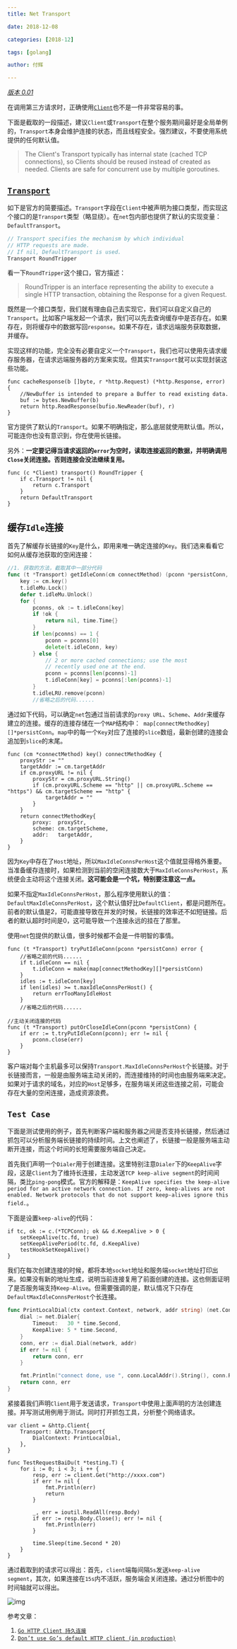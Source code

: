 ```yaml
---
title: Net Transport

date: 2018-12-08

categories: [2018-12]

tags: [golang]

author: 付辉

---
```


*<u>版本 0.01</u>*

在调用第三方请求时，正确使用[`Client`](https://godoc.org/net/http#Client)也不是一件非常容易的事。

下面是截取的一段描述，建议`Client`或`Transport`在整个服务期间最好是全局单例的，`Transport`本身会维护连接的状态，而且线程安全。强烈建议，不要使用系统提供的任何默认值。

> The Client's Transport typically has internal state (cached TCP connections), so Clients should be reused instead of created as needed. Clients are safe for concurrent use by multiple goroutines.

## [`Transport`](https://godoc.org/net/http#RoundTripper)

如下是官方的简要描述。`Transport`字段在`Client`中被声明为接口类型，而实现这个接口的是`Transport`类型（略显绕）。在`net`包内部也提供了默认的实现变量：`DefaultTransport`。

```go
// Transport specifies the mechanism by which individual
// HTTP requests are made.
// If nil, DefaultTransport is used.
Transport RoundTripper
```

看一下`RoundTripper`这个接口，官方描述：

> RoundTripper is an interface representing the ability to execute a single HTTP transaction, obtaining the Response for a given Request.

既然是一个接口类型，我们就有理由自己去实现它，我们可以自定义自己的`Transport`。比如客户端发起一个请求，我们可以先去查询缓存中是否存在。如果存在，则将缓存中的数据写回`response`。如果不存在，请求远端服务获取数据，并缓存。

实现这样的功能，完全没有必要自定义一个`Transport`，我们也可以使用先请求缓存服务器，在请求远端服务器的方案来实现。但其实`Transport`就可以实现封装这些功能。

```
func cacheResponse(b []byte, r *http.Request) (*http.Response, error) {
	//NewBuffer is intended to prepare a Buffer to read existing data.
	buf := bytes.NewBuffer(b)
	return http.ReadResponse(bufio.NewReader(buf), r)
}
```

官方提供了默认的`Transport`。如果不明确指定，那么底层就使用默认值。所以，可能连你也没有意识到，你在使用长链接。

另外：**一定要记得当请求返回的`error`为空时，读取连接返回的数据，并明确调用`Close`关闭连接。否则连接会没法继续复用。**

```
func (c *Client) transport() RoundTripper {
	if c.Transport != nil {
		return c.Transport
	}
	return DefaultTransport
}
```

## 缓存`Idle`连接

首先了解缓存长链接的`Key`是什么，即用来唯一确定连接的`Key`。我们选来看看它如何从缓存池获取的空闲连接：

```go
//1. 获取的方法，截取其中一部分代码
func (t *Transport) getIdleConn(cm connectMethod) (pconn *persistConn, idleSince time.Time) {
	key := cm.key()
	t.idleMu.Lock()
	defer t.idleMu.Unlock()
	for {
		pconns, ok := t.idleConn[key]
		if !ok {
			return nil, time.Time{}
		}
		if len(pconns) == 1 {
			pconn = pconns[0]
			delete(t.idleConn, key)
		} else {
			// 2 or more cached connections; use the most
			// recently used one at the end.
			pconn = pconns[len(pconns)-1]
			t.idleConn[key] = pconns[:len(pconns)-1]
		}
		t.idleLRU.remove(pconn)
		//省略之后的代码......
```

通过如下代码，可以确定`net`包通过当前请求的`proxy URL`、`Scheme`、`Addr`来缓存建立的连接。缓存的连接存储在一个`MAP`结构中：` map[connectMethodKey][]*persistConn`。`map`中的每一个`Key`对应了连接的`slice`数组，最新创建的连接会追加到`slice`的末尾。

```
func (cm *connectMethod) key() connectMethodKey {
	proxyStr := ""
	targetAddr := cm.targetAddr
	if cm.proxyURL != nil {
		proxyStr = cm.proxyURL.String()
		if (cm.proxyURL.Scheme == "http" || cm.proxyURL.Scheme == "https") && cm.targetScheme == "http" {
			targetAddr = ""
		}
	}
	return connectMethodKey{
		proxy:  proxyStr,
		scheme: cm.targetScheme,
		addr:   targetAddr,
	}
}
```

因为`Key`中存在了`Host`地址，所以`MaxIdleConnsPerHost`这个值就显得格外重要。当准备缓存连接时，如果检测到当前的空闲连接数大于`MaxIdleConnsPerHost`，系统便会主动将这个连接关闭。**这可能会是一个坑，特别要注意这一点。**

如果不指定`MaxIdleConnsPerHost`，那么程序使用默认的值：`DefaultMaxIdleConnsPerHost`，这个默认值好比`DefaultClient`，都是问题所在。前者的默认值是2，可能直接导致在并发的时候，长链接的效率还不如短链接。后者的默认超时时间是0，这可能导致一个连接永远的挂在了那里。

使用`net`包提供的默认值，很多时候都不会是一件明智的事情。

```
func (t *Transport) tryPutIdleConn(pconn *persistConn) error {
    //省略之前的代码......
	if t.idleConn == nil {
		t.idleConn = make(map[connectMethodKey][]*persistConn)
	}
	idles := t.idleConn[key]
	if len(idles) >= t.maxIdleConnsPerHost() {
		return errTooManyIdleHost
	}
	//省略之后的代码......

//主动关闭连接的代码
func (t *Transport) putOrCloseIdleConn(pconn *persistConn) {
	if err := t.tryPutIdleConn(pconn); err != nil {
		pconn.close(err)
	}
}
```

客户端对每个主机最多可以保持`Transport.MaxIdleConnsPerHost`个长链接。对于长链接而言，一般是由服务端主动关闭的，而连接维持的时间也由服务端来决定。如果对于请求的域名，对应的`Host`足够多，在服务端关闭这些连接之前，可能会存在大量的空闲连接，造成资源浪费。

## `Test Case`

下面是测试使用的例子，首先判断客户端和服务器之间是否支持长链接，然后通过抓包可以分析服务端长链接的持续时间。上文也阐述了，长链接一般是服务端主动断开连接，而这个时间的长短需要服务端自己决定。

首先我们声明一个`Dialer`用于创建连接。这里特别注意`Dialer`下的`KeepAlive`字段，这是`Client`为了维持长连接，主动发送`TCP keep-alive segment`的时间间隔，类比`ping-pong`模式。官方的解释是：`KeepAlive specifies the keep-alive period for an active network connection. If zero, keep-alives are not enabled. Network protocols that do not support keep-alives ignore this field.`。

下面是设置`keep-alive`的代码：

```
if tc, ok := c.(*TCPConn); ok && d.KeepAlive > 0 {
	setKeepAlive(tc.fd, true)
	setKeepAlivePeriod(tc.fd, d.KeepAlive)
	testHookSetKeepAlive()
}
```

我们在每次创建连接的时候，都将本地`socket`地址和服务端`socket`地址打印出来。如果没有新的地址生成，说明当前连接复用了前面创建的连接。这也侧面证明了是否服务端支持`Keep-Alive`。但需要强调的是，默认情况下只存在`DefaultMaxIdleConnsPerHost`个长连接。

```go
func PrintLocalDial(ctx context.Context, network, addr string) (net.Conn, error) {
	dial := net.Dialer{
		Timeout:   30 * time.Second,
		KeepAlive: 5 * time.Second,
	}
	conn, err := dial.Dial(network, addr)
	if err != nil {
		return conn, err
	}

	fmt.Println("connect done, use ", conn.LocalAddr().String(), conn.RemoteAddr().String())
	return conn, err
}
```

紧接着我们声明`Client`用于发送请求，`Transport`中使用上面声明的方法创建连接。并写测试用例用于测试。同时打开抓包工具，分析整个网络请求。

```
var client = &http.Client{
	Transport: &http.Transport{
		DialContext: PrintLocalDial,
	},
}

func TestRequestBaiDu(t *testing.T) {
	for i := 0; i < 3; i ++ {
		resp, err := client.Get("http://xxxx.com")
		if err != nil {
			fmt.Println(err)
			return
		}

		_, err = ioutil.ReadAll(resp.Body)
		if err := resp.Body.Close(); err != nil {
			fmt.Println(err)
		}

		time.Sleep(time.Second * 20)
	}
}

```

通过截取到的请求可以得出：首先，`client`端每间隔`5s`发送`keep-alive segment`，其次，如果连接在`15s`内不活跃，服务端会关闭连接。通过分析图中的时间轴就可以得出。

![img](https://i.loli.net/2018/12/11/5c0e8e5bb0067.png)

参考文章：

1. [`Go HTTP Client 持久连接`](https://serholiu.com/go-http-client-keepalive)
2. [`Don’t use Go’s default HTTP client (in production)`](https://medium.com/@nate510/don-t-use-go-s-default-http-client-4804cb19f779)